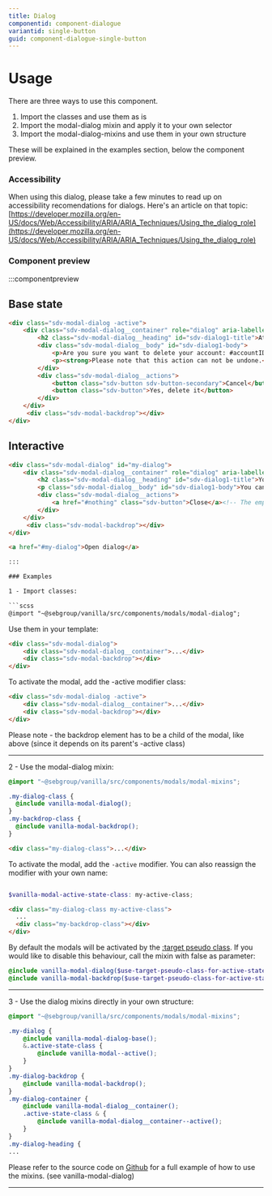 ```yaml
---
title: Dialog
componentid: component-dialogue
variantid: single-button
guid: component-dialogue-single-button
---
```

  # Usage
  There are three ways to use this component.
  1. Import the classes and use them as is
  2. Import the modal-dialog mixin and apply it to your own selector
  3. Import the modal-dialog-mixins and use them in your own structure

  These will be explained in the examples section, below the component preview.
### Accessibility

When using this dialog, please take a few minutes to read up on accessibility recomendations for dialogs. Here's an article on that topic: [https://developer.mozilla.org/en-US/docs/Web/Accessibility/ARIA/ARIA_Techniques/Using_the_dialog_role](https://developer.mozilla.org/en-US/docs/Web/Accessibility/ARIA/ARIA_Techniques/Using_the_dialog_role)

### Component preview
:::componentpreview
## Base state
```html
<div class="sdv-modal-dialog -active">
    <div class="sdv-modal-dialog__container" role="dialog" aria-labelledby="sdv-modal-dialog1-title" aria-describedby="sdv-dialog1-body">
        <h2 class="sdv-modal-dialog__heading" id="sdv-dialog1-title">Attention</h2>
        <div class="sdv-modal-dialog__body" id="sdv-dialog1-body">
            <p>Are you sure you want to delete your account: #accountID#?</p>
            <p><strong>Please note that this action can not be undone.</strong>
        </div>
        <div class="sdv-modal-dialog__actions">
            <button class="sdv-button sdv-button-secondary">Cancel</button>
            <button class="sdv-button">Yes, delete it</button>
        </div>
    </div>
     <div class="sdv-modal-backdrop"></div>
</div>
```

## Interactive
```html
<div class="sdv-modal-dialog" id="my-dialog">
    <div class="sdv-modal-dialog__container" role="dialog" aria-labelledby="sdv-modal-dialog1-title" aria-describedby="sdv-dialog1-body">
        <h2 class="sdv-modal-dialog__heading" id="sdv-dialog1-title">Your personal details were successfully updated</h2>
        <p class="sdv-modal-dialog__body" id="sdv-dialog1-body">You can change your details at any time in the user account section.</p>
        <div class="sdv-modal-dialog__actions">
            <a href="#nothing" class="sdv-button">Close</a><!-- The empty href is for demo purposes -->
        </div>
    </div>
     <div class="sdv-modal-backdrop"></div>
</div>

<a href="#my-dialog">Open dialog</a>

:::

### Examples

1 - Import classes:

```scss
@import "~@sebgroup/vanilla/src/components/modals/modal-dialog";
```
Use them in your template:
```html
<div class="sdv-modal-dialog">
    <div class="sdv-modal-dialog__container">...</div>
    <div class="sdv-modal-backdrop"></div>
</div>
```

To activate the modal, add the -active modifier class:

```html
<div class="sdv-modal-dialog -active">
    <div class="sdv-modal-dialog__container">...</div>
    <div class="sdv-modal-backdrop"></div>
</div>
```
Please note - the backdrop element has to be a child of the modal, like above (since it depends on its parent's -active class)

---

2 - Use the modal-dialog mixin:

```scss
@import "~@sebgroup/vanilla/src/components/modals/modal-mixins";

.my-dialog-class {
  @include vanilla-modal-dialog();
}
.my-backdrop-class {
  @include vanilla-modal-backdrop();
}
```

```html
<div class="my-dialog-class">...</div>
```

To activate the modal, add the `-active` modifier. You can also reassign the modifier with your own name:
```scss

$vanilla-modal-active-state-class: my-active-class;
```

```html
<div class="my-dialog-class my-active-class">
  ...
  <div class="my-backdrop-class"></div>
</div>
```
By default the modals will be activated by the [:target pseudo class](https://developer.mozilla.org/en-US/docs/Web/CSS/:target).
If you would like to disable this behaviour, call the mixin with false as parameter:
```scss
@include vanilla-modal-dialog($use-target-pseudo-class-for-active-state: false);
@include vanilla-modal-backdrop($use-target-pseudo-class-for-active-state: false);
```

---
3 - Use the dialog mixins directly in your own structure:

```scss
@import "~@sebgroup/vanilla/src/components/modals/modal-mixins";

.my-dialog {
    @include vanilla-modal-dialog-base();
    &.active-state-class {
        @include vanilla-modal--active();
    }
}
.my-dialog-backdrop {
    @include vanilla-modal-backdrop();
}
.my-dialog-container {
    @include vanilla-modal-dialog__container();
    .active-state-class & {
        @include vanilla-modal-dialog__container--active();
    }
}
.my-dialog-heading {
...
```

Please refer to the source code on [Github](https://github.com/sebgroup/vanilla-pattern-library/blob/master/src/components/modals/_modal-dialog-mixins.scss) for a full example of how to use the mixins. (see vanilla-modal-dialog)

---
